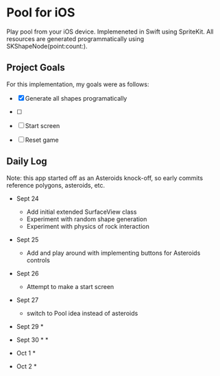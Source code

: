 # Pool for iOS

Play pool from your iOS device. Implemeneted in Swift using SpriteKit. All
resources are generated programmatically using SKShapeNode(point:count:).

## Project Goals
For this implementation, my goals were as follows:
- [x] Generate all shapes programatically
- [ ] 
- [ ] Start screen
- [ ] Reset game


## Daily Log

Note: this app started off as an Asteroids knock-off, so early commits reference polygons, asteroids, etc.

* Sept 24
  * Add initial extended SurfaceView class
  * Experiment with random shape generation
  * Experiment with physics of rock interaction

* Sept 25
  * Add and play around with implementing buttons for Asteroids controls
    
* Sept 26
  * Attempt to make a start screen
    
* Sept 27
  * switch to Pool idea instead of asteroids
    
* Sept 29
  *

* Sept 30
  *
  *

* Oct 1
  *

* Oct 2
  *
